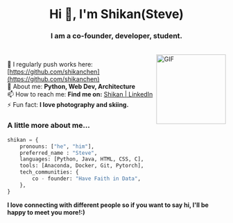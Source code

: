 <!-- 
[![trophy](https://github-profile-trophy.vercel.app/?username=shikanchen&no-bg=true&no-frame=true&count_private=true)](https://github.com/shikanchen/)

[![Bit Player's github stats](https://github-readme-stats.vercel.app/api?username=shikanchen&show_icons=true&count_private=true)](https://github.com/shikanchen/)
-->
<h1 align="center">Hi 👋, I'm Shikan(Steve)</h1>
<h3 align="center">I am a co-founder, developer, student.</h3>
</br>
<img align="right" alt="GIF" height="160px" src="https://media.giphy.com/media/du3J3cXyzhj75IOgvA/giphy.gif" />

📝 I regularly push works here: [https://github.com/shikanchen](https://github.com/shikanchen)</br>
💬 About me: **Python, Web Dev, Architecture**</br>
📫 How to reach me: **Find me on:** [Shikan | LinkedIn](https://www.linkedin.com/in/shikan-chen-25a205145)</br>
⚡ Fun fact: **I love photography and skiing.**</br>

<!-- 
<p>
<em>
  Graduate Student at <a href="https://ucsd.edu/">University of California San Diego</a></br>
  Computer Vision Algorithm Engineer at <a href="https://www.surreal.la/">Surreal</a>
</em>
</p>
-->


### A little more about me...

```python
shikan = {
    pronouns: ["he", "him"],
    preferred_name : "Steve",
    languages: [Python, Java, HTML, CSS, C],
    tools: [Anaconda, Docker, Git, Pytorch],
    tech_communities: {
        co - founder: "Have Faith in Data",
    },
}


```
<!-- 
HaveFaithInData = {
    current_works: {
        "callmemaybe_backend" : "A boardgame grouping assisting platform with recommender system",
        "LARP-Star-Web": "front end for callmemaybe_backend"
    }
}
-->
**I love connecting with different people so if you want to say hi, I'll be happy to meet you more!:)**
